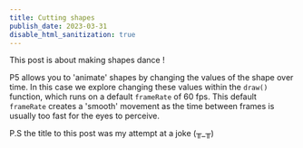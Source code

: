 ```yaml
---
title: Cutting shapes
publish_date: 2023-03-31
disable_html_sanitization: true
---
```

This post is about making shapes dance ! 

P5 allows you to 'animate' shapes by changing the values of the shape over time.  In this case we explore changing these values within the `draw()` function, which runs on a default `frameRate` of 60 fps.  This default `frameRate` creates a 'smooth' movement as the time between frames is usually too fast for the eyes to perceive.

P.S the title to this post was my attempt at a joke (╥_╥)